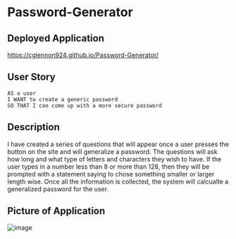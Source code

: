 # Password-Generator

## Deployed Application
https://cglennon924.github.io/Password-Generator/

## User Story
```
AS a user
I WANT to create a generic password
SO THAT I can come up with a more secure password
```

## Description
I have created a series of questions that will appear once a user presses the button on the site and will generalize a password. The questions will ask how long and what type of letters and characters they wish to have. If the user types in a number less than 8 or more than 128, then they will be prompted with a statement saying to chose something smaller or larger length wise. Once all the information is collected, the system will calcualte a generalized password for the user.

## Picture of Application
![image](https://user-images.githubusercontent.com/63322716/86929535-f2c0b680-c103-11ea-96e1-6465173b8b32.png)
